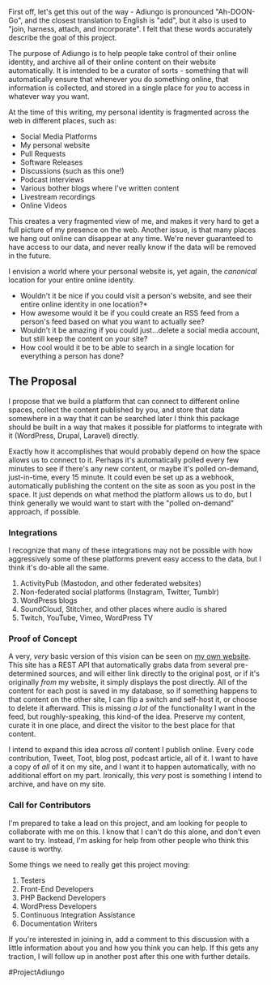First off, let's get this out of the way - Adiungo is pronounced "Ah-DOON-Go", and the closest translation to English is "add", but it also is used to "join, harness, attach, and incorporate". I felt that these words accurately describe the goal of this project.

The purpose of Adiungo is to help people take control of their online identity, and archive all of their online content on their website automatically. It is intended to be a curator of sorts - something that will automatically ensure that whenever you do something online, that information is collected, and stored in a single place for _you_ to access in whatever way you want.

At the time of this writing, my personal identity is fragmented across the web in different places, such as:

* Social Media Platforms
* My personal website
* Pull Requests
* Software Releases
* Discussions (such as this one!)
* Podcast interviews
* Various bother blogs where I've written content
* Livestream recordings
* Online Videos

This creates a very fragmented view of me, and makes it very hard to get a full picture of my presence on the web. Another issue, is that many places we hang out online can disappear at any time. We're never guaranteed to have access to our data, and never really know if the data will be removed in the future.

I envision a world where your personal website is, yet again, the _canonical_ location for your entire online identity.

* Wouldn't it be nice if you could visit a person's website, and see their entire online identity in one location?*
* How awesome would it be if you could create an RSS feed from a person's feed based on what you want to actually see?
* Wouldn't it be amazing if you could just...delete a social media account, but still keep the content on your site?
* How cool would it be to be able to search in a single location for everything a person has done?

## The Proposal

I propose that we build a platform that can connect to different online spaces, collect the content published by you, and store that data somewhere in a way that it can be searched later  I think this package should be built in a way that makes it possible for platforms to integrate with it (WordPress, Drupal, Laravel) directly.

Exactly how it accomplishes that would probably depend on how the space allows us to connect to it. Perhaps it's automatically polled every few minutes to see if there's any new content, or maybe it's polled on-demand, just-in-time, every 15 minute. It could even be set up as a webhook, automatically publishing the content on the site as soon as you post in the space. It just depends on what method the platform allows us to do, but I think generally we would want to start with the "polled on-demand" approach, if possible.

### Integrations

I recognize that many of these integrations may not be possible with how aggressively some of these platforms prevent easy access to the data, but I think it's do-able all the same.

1. ActivityPub (Mastodon, and other federated websites)
2. Non-federated social platforms (Instagram, Twitter, Tumblr)
3. WordPress blogs
4. SoundCloud, Stitcher, and other places where audio is shared
5. Twitch, YouTube, Vimeo, WordPress TV

### Proof of Concept

A very, _very_ basic version of this vision can be seen on [my own website](https://alexstandiford.com/blog). This site has a REST API that automatically grabs data from several pre-determined sources, and will either link directly to the original post, or if it's originally _from_ my website, it simply displays the post directly. All of the content for each post is saved in my database, so if something happens to that content on the other site, I can flip a switch and self-host it, or choose to delete it afterward. This is missing _a lot_ of the functionality I want in the feed, but roughly-speaking, this kind-of the idea. Preserve my content, curate it in one place, and direct the visitor to the best place for that content.

I intend to expand this idea across _all_ content I publish online. Every code contribution, Tweet, Toot, blog post, podcast article, all of it. I want to have a copy of _all_ of it on my site, and I want it to happen automatically, with no additional effort on my part. Ironically, this _very_ post is something I intend to archive, and have on my site.

### Call for Contributors

I'm prepared to take a lead on this project, and am looking for people to collaborate with me on this. I know that I can't do this alone, and don't even want to try. Instead, I'm asking for help from other people who think this cause is worthy.

Some things we need to really get this project moving:

1. Testers
2. Front-End Developers
3. PHP Backend Developers
4. WordPress Developers
5. Continuous Integration Assistance
6. Documentation Writers

If you're interested in joining in, add a comment to this discussion with a little information about you and how you think you can help. If this gets any traction, I will follow up in another post after this one with further details.

\#ProjectAdiungo